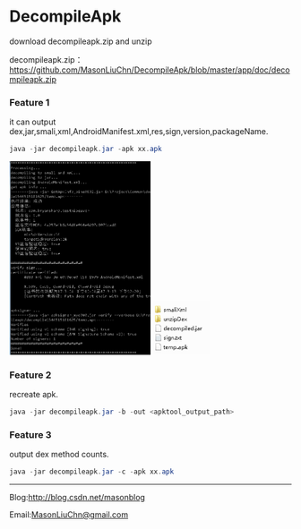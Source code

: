 # DecompileApk

download decompileapk.zip and unzip

decompileapk.zip：https://github.com/MasonLiuChn/DecompileApk/blob/master/app/doc/decompileapk.zip

### Feature 1

it can output dex,jar,smali,xml,AndroidManifest.xml,res,sign,version,packageName.
```java
java -jar decompileapk.jar -apk xx.apk
```
<img src="https://raw.githubusercontent.com/MasonLiuChn/DecompileApk/master/app/doc/1.png" width="50%" height="50%" />

<img src="https://raw.githubusercontent.com/MasonLiuChn/DecompileApk/master/app/doc/2.png" width="20%" height="20%" />

### Feature 2
recreate apk.
```java
java -jar decompileapk.jar -b -out <apktool_output_path>
```
### Feature 3
output dex method counts.
```java
java -jar decompileapk.jar -c -apk xx.apk
```

-----

Blog:http://blog.csdn.net/masonblog

Email:MasonLiuChn@gmail.com
